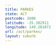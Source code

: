 ```yaml
---
title: PARKES
state: ACT
postcode: 2600
latitude: -35.302911
longitude: 149.201072
url: /act/parkes/
layout: suburb
---
```

